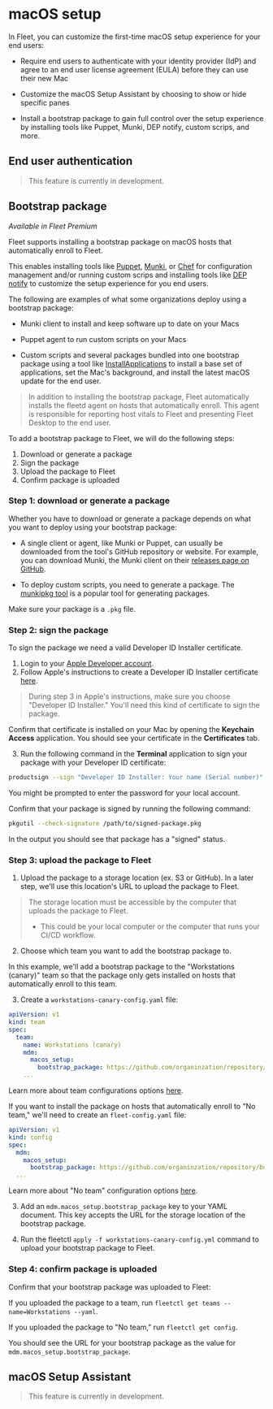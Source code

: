 # macOS setup

In Fleet, you can customize the first-time macOS setup experience for your end users:

* Require end users to authenticate with your identity provider (IdP) and agree to an end user license agreement (EULA) before they can use their new Mac

* Customize the macOS Setup Assistant by choosing to show or hide specific panes

* Install a bootstrap package to gain full control over the setup experience by installing tools like Puppet, Munki, DEP notify, custom scrips, and more.

## End user authentication

> This feature is currently in development.

## Bootstrap package

_Available in Fleet Premium_

Fleet supports installing a bootstrap package on macOS hosts that automatically enroll to Fleet. 

This enables installing tools like [Puppet](https://www.puppet.com/), [Munki](https://www.munki.org/munki/), or [Chef](https://www.chef.io/products/chef-infra) for configuration management and/or running custom scrips and installing tools like [DEP notify](https://gitlab.com/Mactroll/DEPNotify) to customize the setup experience for you end users.

The following are examples of what some organizations deploy using a bootstrap package:

* Munki client to install and keep software up to date on your Macs

* Puppet agent to run custom scripts on your Macs

* Custom scripts and several packages bundled into one bootstrap package using a tool like [InstallApplications](https://github.com/macadmins/installapplications) to install a base set of applications, set the Mac's background, and install the latest macOS update for the end user. 

> In addition to installing the bootstrap package, Fleet automatically installs the fleetd agent on hosts that automatically enroll. This agent is responsible for reporting host vitals to Fleet and presenting Fleet Desktop to the end user.

To add a bootstrap package to Fleet, we will do the following steps:

1. Download or generate a package
2. Sign the package
3. Upload the package to Fleet
4. Confirm package is uploaded

### Step 1: download or generate a package

Whether you have to download or generate a package depends on what you want to deploy using your bootstrap package:

* A single client or agent, like Munki or Puppet, can usually be downloaded from the tool's GitHub repository or website. For example, you can download Munki, the Munki client on their [releases page on GitHub](https://github.com/munki/munki/releases). 

* To deploy custom scripts, you need to generate a package. The [munkipkg tool](https://github.com/munki/munki-pkg) is a popular tool for generating packages.

Make sure your package is a `.pkg` file.

### Step 2: sign the package

To sign the package we need a valid Developer ID Installer certificate.

1. Login to your [Apple Developer account](https://developer.apple.com/account).
2. Follow Apple's instructions to create a Developer ID Installer certificate [here](https://developer.apple.com/help/account/create-certificates/create-developer-id-certificates).

> During step 3 in Apple's instructions, make sure you choose "Developer ID Installer." You'll need this kind of certificate to sign the package.

Confirm that certificate is installed on your Mac by opening the **Keychain Access** application. You should see your certificate in the **Certificates** tab.

3. Run the following command in the **Terminal** application to sign your package with your Developer ID certificate:

```bash
productsign --sign "Developer ID Installer: Your name (Serial number)" /path/to/package.pkg /path/to/signed-package.pkg
```

You might be prompted to enter the password for your local account.

Confirm that your package is signed by running the following command:

```bash
pkgutil --check-signature /path/to/signed-package.pkg
```

In the output you should see that package has a "signed" status.

### Step 3: upload the package to Fleet

1. Upload the package to a storage location (ex. S3 or GitHub). In a later step, we'll use this location's URL to upload the package to Fleet.

> The storage location must be accessible by the computer that uploads the package to Fleet.
> * This could be your local computer or the computer that runs your CI/CD workflow.

2. Choose which team you want to add the bootstrap package to.

In this example, we'll add a bootstrap package to the "Workstations (canary)" team so that the package only gets installed on hosts that automatically enroll to this team.

3. Create a `workstations-canary-config.yaml` file:

```yaml
apiVersion: v1
kind: team
spec:
  team:
    name: Workstations (canary)
    mdm:
      macos_setup:
        bootstrap_package: https://github.com/organinzation/repository/bootstrap-package.pkg
    ...
```

Learn more about team configurations options [here](./configuration-files/README.md#teams).

If you want to install the package on hosts that automatically enroll to "No team," we'll need to create an `fleet-config.yaml` file:

```yaml
apiVersion: v1
kind: config
spec:
  mdm:
    macos_setup:
      bootstrap_package: https://github.com/organinzation/repository/bootstrap-package.pkg
  ...
```

Learn more about "No team" configuration options [here](./configuration-files/README.md#organization-settings).

3. Add an `mdm.macos_setup.bootstrap_package` key to your YAML document. This key accepts the URL for the storage location of the bootstrap package. 

4. Run the fleetctl `apply -f workstations-canary-config.yml` command to upload your bootstrap package to Fleet.

### Step 4: confirm package is uploaded

Confirm that your bootstrap package was uploaded to Fleet:

If you uploaded the package to a team, run `fleetctl get teams --name=Workstations --yaml`.

If you uploaded the package to "No team," run `fleetctl get config`.

You should see the URL for your bootstrap package as the value for `mdm.macos_setup.bootstrap_package`. 

## macOS Setup Assistant

> This feature is currently in development.

<meta name="pageOrderInSection" value="1504">
<meta name="title" value="MDM macOS setup">
